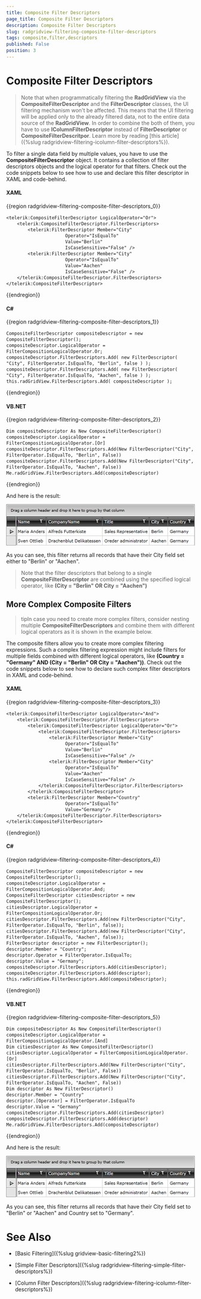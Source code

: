 ```yaml
---
title: Composite Filter Descriptors
page_title: Composite Filter Descriptors
description: Composite Filter Descriptors
slug: radgridview-filtering-composite-filter-descriptors
tags: composite,filter,descriptors
published: False
position: 3
---
```


# Composite Filter Descriptors


>Note that when programmatically filtering the __RadGridView__ via the __CompositeFilterDescriptor__ and the __FilterDescriptor__ classes, the UI filtering mechanism won't be affected. This means that the UI filtering will be applied only to the already filtered data, not to the entire data source of the __RadGridView__. In order to combine the both of them, you have to use __IColumnFilterDescriptor__ instead of __FilterDescriptor__ or __CompositeFilterDescritpor__. Learn more by reading [this article]({%slug radgridview-filtering-icolumn-filter-descriptors%}).

To filter a single data field by multiple values, you have to use the __CompositeFilterDescriptor__ object. It contains a collection of filter descriptors objects and the logical operator for that filters. Check out the code snippets below to see how to use and declare this filter descriptor in XAML and code-behind.

#### __XAML__

{{region radgridview-filtering-composite-filter-descriptors_0}}

	<telerik:CompositeFilterDescriptor LogicalOperator="Or">
		<telerik:CompositeFilterDescriptor.FilterDescriptors>
			<telerik:FilterDescriptor Member="City"
                          Operator="IsEqualTo"
                          Value="Berlin"
                          IsCaseSensitive="False" />
			<telerik:FilterDescriptor Member="City"
                          Operator="IsEqualTo"
                          Value="Aachen"
                          IsCaseSensitive="False" />
		</telerik:CompositeFilterDescriptor.FilterDescriptors>
	</telerik:CompositeFilterDescriptor>
{{endregion}}


#### __C#__

{{region radgridview-filtering-composite-filter-descriptors_1}}

	CompositeFilterDescriptor compositeDescriptor = new CompositeFilterDescriptor();
	compositeDescriptor.LogicalOperator = FilterCompositionLogicalOperator.Or;
	compositeDescriptor.FilterDescriptors.Add( new FilterDescriptor( "City", FilterOperator.IsEqualTo, "Berlin", false ) );
	compositeDescriptor.FilterDescriptors.Add( new FilterDescriptor( "City", FilterOperator.IsEqualTo, "Aachen", false ) );
	this.radGridView.FilterDescriptors.Add( compositeDescriptor );
{{endregion}}

#### __VB.NET__

{{region radgridview-filtering-composite-filter-descriptors_2}}

	Dim compositeDescriptor As New CompositeFilterDescriptor()
	compositeDescriptor.LogicalOperator = FilterCompositionLogicalOperator.[Or]
	compositeDescriptor.FilterDescriptors.Add(New FilterDescriptor("City", FilterOperator.IsEqualTo, "Berlin", False))
	compositeDescriptor.FilterDescriptors.Add(New FilterDescriptor("City", FilterOperator.IsEqualTo, "Aachen", False))
	Me.radGridView.FilterDescriptors.Add(compositeDescriptor)
{{endregion}}

And here is the result:

![](images/RadGridView_ProgrammingFiltering_1.png)

As you can see, this filter returns all records that have their City field set either to "Berlin" or "Aachen".

>Note that the filter descriptors that belong to a single __CompositeFilterDescriptor__ are combined using the specified logical operator, like __(City = "Berlin" OR City = "Aachen")__

## More Complex Composite Filters

>tipIn case you need to create more complex filters, consider nesting multiple __CompositeFilterDescriptors__ and combine them with different logical operators as it is shown in the example below.

The composite filters allow you to create more complex filtering expressions. Such a complex filtering expression might include filters for multiple fields combined with different logical operators, like __(Country = "Germany" AND (City = "Berlin" OR City = "Aachen"))__. Check out the code snippets below to see how to declare such complex filter descriptors in XAML and code-behind.

#### __XAML__

{{region radgridview-filtering-composite-filter-descriptors_3}}

	<telerik:CompositeFilterDescriptor LogicalOperator="And">
		<telerik:CompositeFilterDescriptor.FilterDescriptors>
			<telerik:CompositeFilterDescriptor LogicalOperator="Or">
				<telerik:CompositeFilterDescriptor.FilterDescriptors>
					<telerik:FilterDescriptor Member="City"
                          Operator="IsEqualTo"
                          Value="Berlin"
                          IsCaseSensitive="False" />
					<telerik:FilterDescriptor Member="City"
                          Operator="IsEqualTo"
                          Value="Aachen"
                          IsCaseSensitive="False" />
				</telerik:CompositeFilterDescriptor.FilterDescriptors>
			</telerik:CompositeFilterDescriptor>
			<telerik:FilterDescriptor Member="Country"
                          Operator="IsEqualTo"
                          Value="Germany"/>
		</telerik:CompositeFilterDescriptor.FilterDescriptors>
	</telerik:CompositeFilterDescriptor>
{{endregion}}

#### __C#__

{{region radgridview-filtering-composite-filter-descriptors_4}}

	CompositeFilterDescriptor compositeDescriptor = new CompositeFilterDescriptor();
	compositeDescriptor.LogicalOperator = FilterCompositionLogicalOperator.And;
	CompositeFilterDescriptor citiesDescriptor = new CompositeFilterDescriptor();
	citiesDescriptor.LogicalOperator = FilterCompositionLogicalOperator.Or;
	citiesDescriptor.FilterDescriptors.Add(new FilterDescriptor("City", FilterOperator.IsEqualTo, "Berlin", false));
	citiesDescriptor.FilterDescriptors.Add(new FilterDescriptor("City", FilterOperator.IsEqualTo, "Aachen", false));
	FilterDescriptor descriptor = new FilterDescriptor();
	descriptor.Member = "Country";
	descriptor.Operator = FilterOperator.IsEqualTo;
	descriptor.Value = "Germany";
	compositeDescriptor.FilterDescriptors.Add(citiesDescriptor);
	compositeDescriptor.FilterDescriptors.Add(descriptor);
	this.radGridView.FilterDescriptors.Add(compositeDescriptor);
{{endregion}}



#### __VB.NET__

{{region radgridview-filtering-composite-filter-descriptors_5}}

	Dim compositeDescriptor As New CompositeFilterDescriptor()
	compositeDescriptor.LogicalOperator = FilterCompositionLogicalOperator.[And]
	Dim citiesDescriptor As New CompositeFilterDescriptor()
	citiesDescriptor.LogicalOperator = FilterCompositionLogicalOperator.[Or]
	citiesDescriptor.FilterDescriptors.Add(New FilterDescriptor("City", FilterOperator.IsEqualTo, "Berlin", False))
	citiesDescriptor.FilterDescriptors.Add(New FilterDescriptor("City", FilterOperator.IsEqualTo, "Aachen", False))
	Dim descriptor As New FilterDescriptor()
	descriptor.Member = "Country"
	descriptor.[Operator] = FilterOperator.IsEqualTo
	descriptor.Value = "Germany"
	compositeDescriptor.FilterDescriptors.Add(citiesDescriptor)
	compositeDescriptor.FilterDescriptors.Add(descriptor)
	Me.radGridView.FilterDescriptors.Add(compositeDescriptor)
{{endregion}}

And here is the result:

![](images/RadGridView_ProgrammingFiltering_2.png)

As you can see, this filter returns all records that have their City field set to "Berlin" or "Aachen" and Country set to "Germany". 

# See Also

 * [Basic Filtering]({%slug gridview-basic-filtering2%})

 * [Simple Filter Descriptors]({%slug radgridview-filtering-simple-filter-descriptors%})

 * [Column Filter Descriptors]({%slug radgridview-filtering-icolumn-filter-descriptors%})

